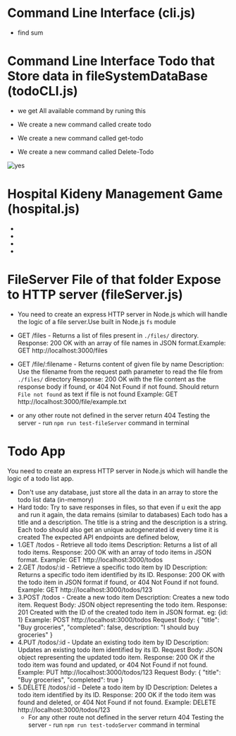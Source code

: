 # Command Line Interface  (cli.js)

- find sum

# Command Line Interface Todo that Store data in fileSystemDataBase  (todoCLI.js)

- we get All available command by runing this


- We create a new command called create todo


- We create a new command called get-todo

- We create a new command called Delete-Todo

![yes](/Users/vikram/Coding/Web-Dev-Cohort/week4/assets/yes.png)

# Hospital Kideny Management Game  (hospital.js)
-

-

-

-

# FileServer File of that folder Expose to HTTP server  (fileServer.js)

- You need to create an express HTTP server in Node.js which will handle the logic of a file server.Use built in Node.js `fs` module

- GET /files - Returns a list of files present in `./files/` directory. Response: 200 OK with an array of file names in JSON format.Example: GET http://localhost:3000/files

- GET /file/:filename - Returns content of given file by name
    Description: Use the filename from the request path parameter to read the file from `./files/` directory
    Response: 200 OK with the file content as the response body if found, or 404 Not Found if not found. Should return `File not found` as text if file is not found
    Example: GET http://localhost:3000/file/example.txt

- or any other route not defined in the server return 404
Testing the server - run `npm run test-fileServer` command in terminal

# Todo App
You need to create an express HTTP server in Node.js which will handle the logic of a todo list app.
  - Don't use any database, just store all the data in an array to store the todo list data (in-memory)
  - Hard todo: Try to save responses in files, so that even if u exit the app and run it again, the data remains (similar to databases)
  Each todo has a title and a description. The title is a string and the description is a string.
  Each todo should also get an unique autogenerated id every time it is created
  The expected API endpoints are defined below,
  - 1.GET /todos - Retrieve all todo items
    Description: Returns a list of all todo items.
    Response: 200 OK with an array of todo items in JSON format.
    Example: GET http://localhost:3000/todos
 -  2.GET /todos/:id - Retrieve a specific todo item by ID
    Description: Returns a specific todo item identified by its ID.
    Response: 200 OK with the todo item in JSON format if found, or 404 Not Found if not found.
    Example: GET http://localhost:3000/todos/123
  - 3.POST /todos - Create a new todo item
    Description: Creates a new todo item.
    Request Body: JSON object representing the todo item.
    Response: 201 Created with the ID of the created todo item in JSON format. eg: {id: 1}
    Example: POST http://localhost:3000/todos
    Request Body: { "title": "Buy groceries", "completed": false, description: "I should buy groceries" }
  - 4.PUT /todos/:id - Update an existing todo item by ID
    Description: Updates an existing todo item identified by its ID.
    Request Body: JSON object representing the updated todo item.
    Response: 200 OK if the todo item was found and updated, or 404 Not Found if not found.
    Example: PUT http://localhost:3000/todos/123
    Request Body: { "title": "Buy groceries", "completed": true }
 -  5.DELETE /todos/:id - Delete a todo item by ID
    Description: Deletes a todo item identified by its ID.
    Response: 200 OK if the todo item was found and deleted, or 404 Not Found if not found.
    Example: DELETE http://localhost:3000/todos/123
    - For any other route not defined in the server return 404
  Testing the server - run `npm run test-todoServer` command in terminal
